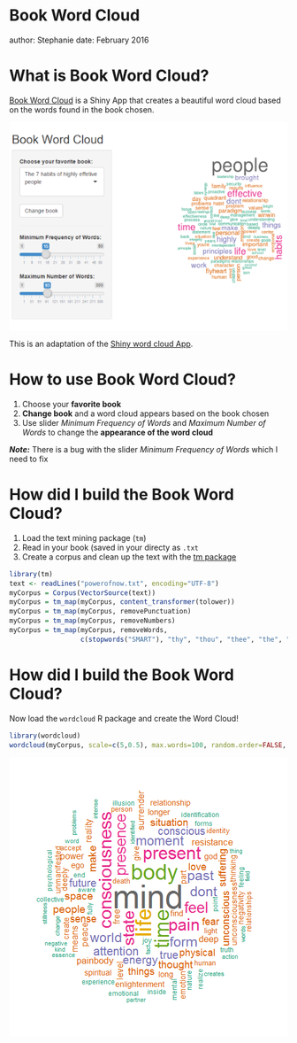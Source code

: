 Book Word Cloud
========================================================
author: Stephanie
date: February 2016

What is Book Word Cloud?
========================================================

[Book Word Cloud](https://stephaniecnvs.shinyapps.io/Book-Word-Cloud/) is a Shiny App that creates a beautiful word cloud based on the words found in the book chosen.

<img src="book_word_cloud_pitch-figure/unnamed-chunk-1-1.png" title="plot of chunk unnamed-chunk-1" alt="plot of chunk unnamed-chunk-1" style="display: block; margin: auto;" />

This is an adaptation of the [Shiny word cloud App](http://shiny.rstudio.com/gallery/word-cloud.html).

How to use Book Word Cloud?
========================================================

1. Choose your **favorite book**
2. **Change book** and a word cloud appears based on the book chosen
3. Use slider *Minimum Frequency of Words* and *Maximum Number of Words* to change the **appearance of the word cloud**

***Note:*** There is a bug with the slider *Minimum Frequency of Words* which I need to fix

How did I build the Book Word Cloud?
========================================================

1. Load the text mining package (`tm`)
2. Read in your book (saved in your directy as `.txt`
3. Create a corpus and clean up the text with the [tm package](https://cran.r-project.org/web/packages/tm/vignettes/tm.pdf)


```r
library(tm)
text <- readLines("powerofnow.txt", encoding="UTF-8")
myCorpus = Corpus(VectorSource(text))
myCorpus = tm_map(myCorpus, content_transformer(tolower))
myCorpus = tm_map(myCorpus, removePunctuation)
myCorpus = tm_map(myCorpus, removeNumbers)
myCorpus = tm_map(myCorpus, removeWords,
                  c(stopwords("SMART"), "thy", "thou", "thee", "the", "and", "but"))
```

How did I build the Book Word Cloud?
=======================================================

Now load the `wordcloud` R package and create the Word Cloud!


```r
library(wordcloud)
wordcloud(myCorpus, scale=c(5,0.5), max.words=100, random.order=FALSE, rot.per=0.35, use.r.layout=FALSE, colors=brewer.pal(8, "Dark2"))
```

![plot of chunk unnamed-chunk-3](book_word_cloud_pitch-figure/unnamed-chunk-3-1.png)
